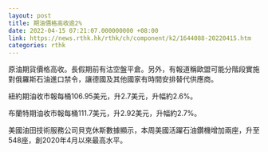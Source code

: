 ```yaml
---
layout: post
title: 期油價格高收逾2%
date: 2022-04-15 07:21:07.000000000 +08:00
link: https://news.rthk.hk/rthk/ch/component/k2/1644088-20220415.htm
categories: rthk
---
```


原油期貨價格高收。長假期前有沽空盤平倉。另外，有報道稱歐盟可能分階段實施對俄羅斯石油進口禁令，讓德國及其他國家有時間安排替代供應商。

紐約期油收市報每桶106.95美元，升2.7美元，升幅約2.6%。

布蘭特期油收市報每桶111.7美元，升2.92美元，升幅約2.7%。

美國油田技術服務公司貝克休斯數據顯示，本周美國活躍石油鑽機增加兩座，升至548座，創2020年4月以來最高水平。
